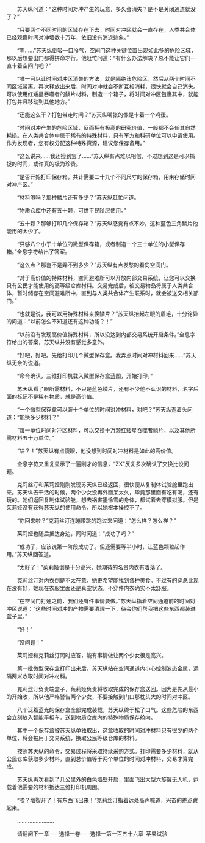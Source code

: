 <div class="read-content j_readContent" id="">
                <p>　　苏天纵问道：“这种时间对冲产生的玩意，多久会消失？是不是关闭通道就没了？”<p>　　“只要两个不同时间的区域存在下去，时间对冲区就会一直存在，人类共合体已经观察时间对冲墙数十万年，依旧没有消退迹象。”<p>　　“嘶……”苏天纵倒吸一口冷气，空间门这种关键位置出现如此多的危险区域，那以后想要出门都得拼命才行。他赶忙问道：“有什么办法解决？总不能让它们一直卡着空间门吧？”<p>　　“唯一可以让时间对冲区消失的方法，就是隔绝该危险区，然后从两个时间不同区域带离。再次释放出来后，时间对冲就会不断互相消耗，很快就会自己消失。可以使用红矮星吞噬者的鳞片材料，制造一个箱子，将时间对冲区包裹其中，就能打包并且移动到其他地方。”<p>　　“还能这么干？打包带走时间？”苏天纵嘴张的像是卡着一个鸡蛋。<p>　　“时间对冲产生的危险区域，反而拥有极高的研究价值，一般都不会任其自然耗损。在人类共合体中属于稀有的特殊材料，只有军方和科研单位可以申请使用。作为发现者，您有权分配这种特殊资源，建议您保存备用。”<p>　　“这么说来……我还捡到宝了……”苏天纵有点难以相信，不过想到这是可以捕捉的时间，或许真的极为珍贵。<p>　　“是否开始打印保存箱，共计需要二十九个不同尺寸的保存箱，用来存储时间对冲产区。”<p>　　“材料够吗？那种鳞片还有多少？”苏天纵赶忙问道。<p>　　“物质仓库中还有五十颗，可供平民阶层使用。”<p>　　“五十颗？那够打印几个保存箱？”苏天纵感觉有点不妙，这种蓝色三角鳞片他能用的太少了。<p>　　“只够八个小于十单位的微型保存箱，或者制造一个三十单位的小型保存箱。”全息字符给出了答案。<p>　　“这么点？那岂不是弄不到多少？”苏天纵有点发愁的看向空间门。<p>　　“对于高价值的特殊材料，空间避难所可以开放内部交易系统，让您可以交换只有公民才能使用的高等级仓库材料。交易完成后，被交易物品将属于人类共合体，暂时储存在空间避难所中，直到与人类共合体产生联系时，就会被送交相关部门。”<p>　　“也就是说，我可以用特殊材料来换鳞片？”苏天纵抬起左眼的眉毛，十分诧异的问道：“以前怎么不知道还有这种功能？！”<p>　　“以前没有发现高价值特殊材料，所以没达到内部交易系统开启条件。”全息字符给出的答案，苏天纵并没有感觉多意外。<p>　　“好吧，好吧。先给打印几个微型保存盒。我弄点时间对冲材料回来……”苏天纵无奈的说道。<p>　　“命令确认，三维打印机载入微型保存盒蓝图，开始打印。”<p>　　苏天纵看了眼所需材料，不只是蓝色鳞片，还有不少他不认识的材料，名字后面的标记不是稀有物质，就是高价值。<p>　　“一个微型保存盒可以装十个单位的时间对冲材料，对吧？”苏天纵歪着头问道：“能换多少材料？”<p>　　“每一单位时间对冲区材料，可以交换十万颗红矮星吞噬者鳞片，以及其他所需材料五十万单位。”<p>　　“啥？！”苏天纵有点傻眼，他没想到时间对冲材料是如此的高价值。<p>　　全息字符又重复显示了一遍刚才的信息，“ZX”反复多次确认了交换比没问题。<p>　　克莉丝汀和茱莉娅刚刚发现苏天纵已经返回，很快便从复制体试验舱里跑出来。苏天纵去干活的时候，两个少女没再外面呆太久，毕竟那里面有吃有喝，还有玩的。她们返回复制体试验舱，想去祸害墨怜雪的身体，都试着去穿模拟服。但是茱莉娅没有获得苏天纵的使用命令，所以她根本操控不了。<p>　　“你回来啦？”克莉丝汀连蹦带跳的跑过来问道：“怎么样？怎么样？”<p>　　茱莉娅也随后抵达身边，同时问道：“成功了吗？”<p>　　“成功了，应该说第一阶段成功了。但还需要等半小时，让蓝色颗粒起作用。”苏天纵回答道。<p>　　“太好了！”茱莉娅倒是十分高兴，她期待的名贵内衣有着落了。<p>　　克莉丝汀对内衣倒是不太在意，她更希望能找到各种美食。不过有的穿总比现在没有好，她现在衣服里面还是真空状态，不穿件内衣确实不太舒服。<p>　　“在空间门打通之前，我们还有件事情要做。”苏天纵指着空间通道前的时间对冲区说道：“这些时间对冲的产物需要清理一下，待会你们帮我把这些东西都装进盒子里。”<p>　　“好！”<p>　　“没问题！”<p>　　茱莉娅和克莉丝汀同时应答，能有事情做让两个少女很是高兴。<p>　　第一批微型保存盒打印出来后，苏天纵站在空间通道内小心控制液态金属，远隔两米收取时间对冲材料。<p>　　克莉丝汀负责端盒子，茱莉娅负责将收取完成的保存盒送回。因为是先从最小的开始收，所以他严格警告两个少女，不要接触到门口那枕头大的时间对冲区。<p>　　八个泛着蓝光的保存盒全部完成装载，苏天纵终于松了口气。这些危险的东西会立刻放入智能平板车，送到物质仓库内的特殊物质保存舱内。<p>　　其中一个保存盒被苏天纵单独取出，这盒收取的时间对冲材料只有很少的两个单位，将会被用于交易系统，换取公民等级仓库的材料。<p>　　按照苏天纵的命令，交易过程将采取持续采购方式。打印需要多少材料，就从公民仓库获取多少材料，直到总价值等于两个单位的时间对冲材料，交易才算完成。<p>　　苏天纵再次看到了几公里外的白色墙壁开启，里面飞出大型六旋翼无人机，运载着他需要的材料抵达三维打印机周围。<p>　　“唉？墙裂开了！有东西飞出来！”克莉丝汀指着远处高声喊道，兴奋的差点跳起来。<p>　　……………………<p>　　请翻阅下一章----选择一卷----选择一第一百五十六章-苹果试验<p> 
            </div>